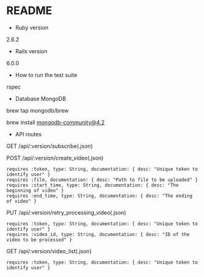 # README

* Ruby version

2.6.2

* Rails version 

6.0.0

* How to run the test suite

rspec

* Database MongoDB

brew tap mongodb/brew

brew install mongodb-community@4.2

* API routes

GET        /api/:version/subscribe(.json)

POST       /api/:version/create_video(.json)
```
requires :token, type: String, documentation: { desc: "Unique token to identify user" }
requires :file, documentation: { desc: "Path to file to be uploaded" }
requires :start_time, type: String, documentation: { desc: "The beginning of video" }
requires :end_time, type: String, documentation: { desc: "The ending of video" }
```

PUT        /api/:version/retry_processing_video(.json)
```
requires :token, type: String, documentation: { desc: "Unique token to identify user" }
requires :video_id, type: String, documentation: { desc: "ID of the video to be processed" }
```

GET        /api/:version/video_list(.json)
```
requires :token, type: String, documentation: { desc: "Unique token to identify user" }
```
